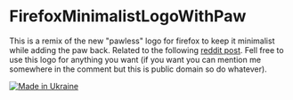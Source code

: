 # FirefoxMinimalistLogoWithPaw
This is a remix of the new "pawless" logo for firefox to keep it minimalist while adding the paw back. Related to the following [reddit post](https://www.reddit.com/r/firefox/comments/dmny7m/here_is_a_logo_that_will_satisfy_probably_most_of/). Fell free to use this logo for anything you want (if you want you can mention me somewhere in the comment but this is public domain so do whatever).

[![Made in Ukraine](https://img.shields.io/badge/made_in-ukraine-ffd700.svg?labelColor=0057b7)](https://vshymanskyy.github.io/StandWithUkraine)
